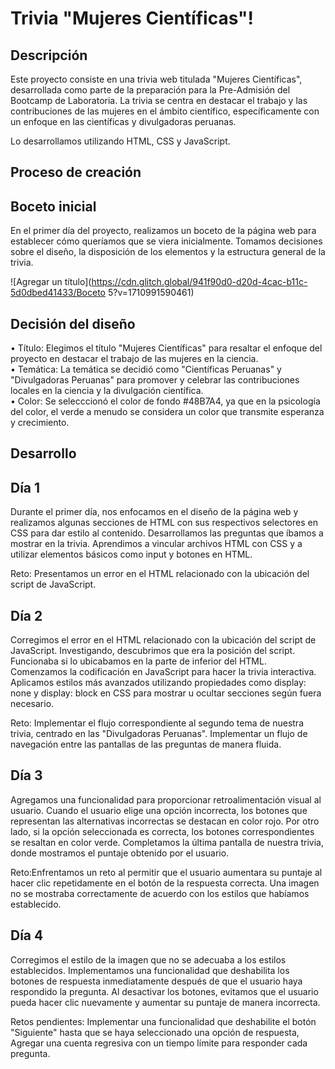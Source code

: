 # Trivia "Mujeres Científicas"!


## Descripción
Este proyecto consiste en una trivia web titulada "Mujeres Científicas", desarrollada como parte de la preparación para la Pre-Admisión del Bootcamp de Laboratoria. La trivia se centra en destacar el trabajo y las contribuciones de las mujeres en el ámbito científico, específicamente con un enfoque en las científicas y divulgadoras peruanas.

Lo desarrollamos utilizando HTML, CSS y JavaScript.

## Proceso de creación

## Boceto inicial

En el primer día del proyecto, realizamos un boceto de la página web para establecer cómo queríamos que se viera inicialmente.
Tomamos decisiones sobre el diseño, la disposición de los elementos y la estructura general de la trivia.

![Agregar un título](https://cdn.glitch.global/941f90d0-d20d-4cac-b11c-5d0dbed41433/Boceto 5?v=1710991590461)

## Decisión del diseño

• Título: Elegimos el título "Mujeres Científicas" para resaltar el enfoque del proyecto en destacar el trabajo de las mujeres en la ciencia.<br>
• Temática: La temática se decidió como "Científicas Peruanas" y "Divulgadoras Peruanas" para promover y celebrar las contribuciones locales en la ciencia y la divulgación científica.<br>
• Color: Se selecccionó el color de fondo #48B7A4, ya que en la psicología del color, el verde a menudo se considera un color que transmite esperanza y crecimiento.

## Desarrollo 

## Día 1
Durante el primer día, nos enfocamos en el diseño de la página web y realizamos algunas secciones de HTML con sus respectivos selectores en CSS para dar estilo al contenido.
Desarrollamos las preguntas que íbamos a mostrar en la trivia.
Aprendimos a vincular archivos HTML con CSS y a utilizar elementos básicos como input y botones en HTML.


Reto: Presentamos un error en el HTML relacionado con la ubicación del script de JavaScript.


## Día 2
Corregimos el error en el HTML relacionado con la ubicación del script de JavaScript. Investigando, descubrimos que era la posición del script. Funcionaba si lo ubicabamos en la parte de inferior del HTML.
Comenzamos la codificación en JavaScript para hacer la trivia interactiva.
Aplicamos estilos más avanzados utilizando propiedades como display: none y display: block en CSS para mostrar u ocultar secciones según fuera necesario.


Reto: Implementar el flujo correspondiente al segundo tema de nuestra trivia, centrado en las "Divulgadoras Peruanas". 
Implementar un flujo de navegación entre las pantallas de las preguntas de manera fluida.


## Día 3
Agregamos una funcionalidad para proporcionar retroalimentación visual al usuario. Cuando el usuario elige una opción incorrecta, los botones que representan las alternativas incorrectas se destacan en color rojo. Por otro lado, si la opción seleccionada es correcta, los botones correspondientes se resaltan en color verde. 
Completamos la última pantalla de nuestra trivia, donde mostramos el puntaje obtenido por el usuario. 


Reto:Enfrentamos un reto al permitir que el usuario aumentara su puntaje al hacer clic repetidamente en el botón de la respuesta correcta. 
Una imagen no se mostraba correctamente de acuerdo con los estilos que habíamos establecido.


## Día 4
Corregimos el estilo de la imagen que no se adecuaba a los estilos establecidos.
Implementamos una funcionalidad que deshabilita los botones de respuesta inmediatamente después de que el usuario haya respondido la pregunta. Al desactivar los botones, evitamos que el usuario pueda hacer clic nuevamente y aumentar su puntaje de manera incorrecta.

Retos pendientes: Implementar una funcionalidad que deshabilite el botón "Siguiente" hasta que se haya seleccionado una opción de respuesta, Agregar una cuenta regresiva con un tiempo límite para responder cada pregunta. 


